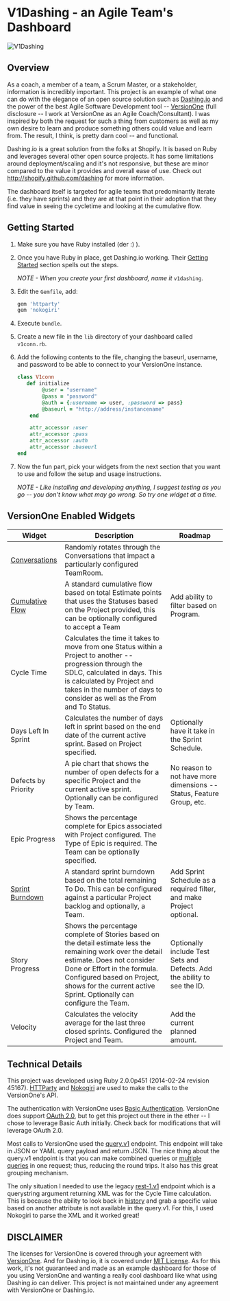 # V1Dashing - an Agile Team's Dashboard

![V1Dashing](https://raw.github.com/mtbadgley/v1dashing/master/doc/images/fulldashboard_sm.png)

## Overview

As a coach, a member of a team, a Scrum Master, or a stakeholder, information is incredibly important.  This project is an example of what one can do with the elegance of an open source solution such as [Dashing.io](http://dashing.io) and the power of the best Agile Software Development tool -- [VersionOne](http://www.versionone.com) (full disclosure -- I work at VersionOne as an Agile Coach/Consultant). I was inspired by both the request for such a thing from customers as well as my own desire to learn and produce something others could value and learn from.  The result, I think, is pretty darn cool -- and functional.  

Dashing.io is a great solution from the folks at Shopify.  It is based on Ruby and leverages several other open source projects. It has some limitations around deployment/scaling and it's not responsive, but these are minor compared to the value it provides and overall ease of use. Check out http://shopify.github.com/dashing for more information.

The dashboard itself is targeted for agile teams that predominantly iterate (i.e. they have sprints) and they are at that point in their adoption that they find value in seeing the cycletime and looking at the cumulative flow.

## Getting Started

1. Make sure you have Ruby installed (der :) ).  
1. Once you have Ruby in place, get Dashing.io working.  Their [Getting Started](http://dashing.io/#setup) section spells out the steps.

   *NOTE - When you create your first dashboard, name it* `v1dashing`.

1. Edit the `Gemfile`, add:

   ```ruby
   gem 'httparty'
   gem 'nokogiri'
   ```

1. Execute `bundle`.
1. Create a new file in the `lib` directory of your dashboard called `v1conn.rb`.
2. Add the following contents to the file, changing the baseurl, username, and password to be able to connect to your VersionOne instance.
 
   ```ruby
   class V1conn
      def initialize
   		   @user = "username"
   		   @pass = "password"
   		   @auth = {:username => user, :password => pass}
   		   @baseurl = "http://address/instancename"
   	   end
   
   	   attr_accessor :user
   	   attr_accessor :pass
   	   attr_accessor :auth
   	   attr_accessor :baseurl
   end
   ```

1. Now the fun part, pick your widgets from the next section that you want to use and follow the setup and usage instructions.

   *NOTE - Like installing and developing anything, I suggest testing as you go -- you don't know what may go wrong.  So try one widget at a time.*

## VersionOne Enabled Widgets

| Widget | Description | Roadmap |
|--------|-------------|------------------|
| [Conversations](https://gist.github.com/mtbadgley/c33aa779d114999a8c89) | Randomly rotates through the Conversations that impact a particularly configured TeamRoom. | |
| [Cumulative Flow](https://gist.github.com/mtbadgley/6ce4bc48d6b2baed1967) | A standard cumulative flow based on total Estimate points that uses the Statuses based on the Project provided, this can be optionally configured to accept a Team | Add ability to filter based on Program. |
| Cycle Time | Calculates the time it takes to move from one Status within a Project to another -- progression through the SDLC, calculated in days. This is calculated by Project and takes in the number of days to consider as well as the From and To Status. | |
| Days Left In Sprint | Calculates the number of days left in sprint based on the end date of the current active sprint.  Based on Project specified. | Optionally have it take in the Sprint Schedule. |
| Defects by Priority | A pie chart that shows the number of open defects for a specific Project and the current active sprint. Optionally can be configured by Team. | No reason to not have more dimensions -- Status, Feature Group, etc. |
| Epic Progress | Shows the percentage complete for Epics associated with Project configured.  The Type of Epic is required.  The Team can be optionally specified. | |
| [Sprint Burndown](https://gist.github.com/mtbadgley/fc81d71152dd32ec5829) | A standard sprint burndown based on the total remaining To Do. This can be configured against a particular Project backlog and optionally, a Team. | Add Sprint Schedule as a required filter, and make Project optional. |
| Story Progress | Shows the percentage complete of Stories based on the detail estimate less the remaining work over the detail estimate.  Does not consider Done or Effort in the formula. Configured based on Project, shows for the current active Sprint.  Optionally can configure the Team. | Optionally include Test Sets and Defects. Add the ability to see the ID. |
| Velocity | Calculates the velocity average for the last three closed sprints.  Configured the Project and Team. | Add the current planned amount. |

## Technical Details

This project was developed using Ruby 2.0.0p451 (2014-02-24 revision 45167).  [HTTParty](http://johnnunemaker.com/httparty/) and [Nokogiri](http://nokogiri.org) are used to make the calls to the VersionOne's API. 

The authentication with VersionOne uses [Basic Authentication](http://community.versionone.com/Developers/Developer-Library/Documentation/API/Security/Application_Authentication/Basic_Authentication).  VersionOne does support [OAuth 2.0](http://community.versionone.com/Developers/Developer-Library/Documentation/API/Security/Oauth_2.0_Authentication), but to get this project out there in the ether -- I chose to leverage Basic Auth initially.  Check back for modifications that will leverage OAuth 2.0.

Most calls to VersionOne used the [query.v1](http://community.versionone.com/Developers/Developer-Library/Documentation/API/Endpoints/query.v1) endpoint.  This endpoint will take in JSON or YAML query payload and return JSON.  The nice thing about the query.v1 endpoint is that you can make combined queries or [multiple queries](http://community.versionone.com/Developers/Developer-Library/Recipes/Query_for_Burndown_Data) in one request; thus, reducing the round trips.  It also has this great grouping mechanism.  

The only situation I needed to use the legacy [rest-1.v1](http://community.versionone.com/Developers/Developer-Library/Documentation/API/Endpoints/rest-1.v1%2F%2FData) endpoint which is a querystring argument returning XML was for the Cycle Time calculation.  This is because the ability to look back in [history](http://community.versionone.com/Developers/Developer-Library/Documentation/API/Endpoints/rest-1.v1%2F%2FHist) and grab a specific value based on another attribute is  not available in the query.v1.  For this, I used Nokogiri to parse the XML and it worked great!

## DISCLAIMER

The licenses for VersionOne is covered through your agreement with [VersionOne](http://www.versionone.com).  And for Dashing.io, it is covered under [MIT License](https://github.com/Shopify/dashing/blob/master/MIT-LICENSE).  As for this work, it's not guaranteed and made as an example dashboard for those of you using VersionOne and wanting a really cool dashboard like what using Dashing.io can deliver.  This project is not maintained under any agreement with VersionOne or Dashing.io.

